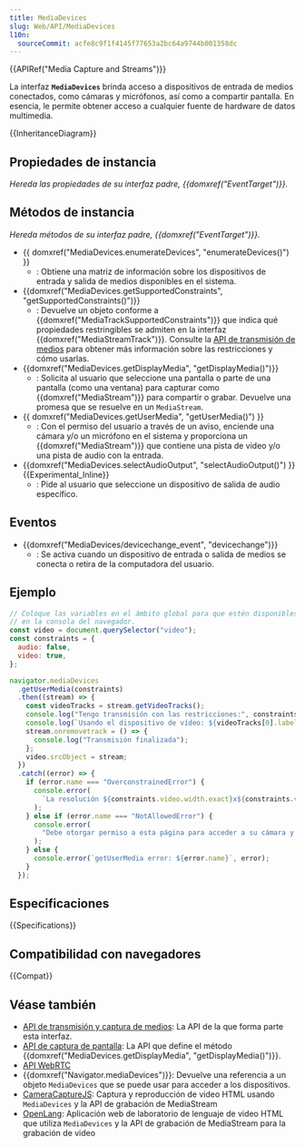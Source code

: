 ```yaml
---
title: MediaDevices
slug: Web/API/MediaDevices
l10n:
  sourceCommit: acfe8c9f1f4145f77653a2bc64a9744b001358dc
---
```


{{APIRef("Media Capture and Streams")}}

La interfaz **`MediaDevices`** brinda acceso a dispositivos de entrada de medios conectados, como cámaras y micrófonos, así como a compartir pantalla. En esencia, le permite obtener acceso a cualquier fuente de hardware de datos multimedia.

{{InheritanceDiagram}}

## Propiedades de instancia

_Hereda las propiedades de su interfaz padre, {{domxref("EventTarget")}}._

## Métodos de instancia

_Hereda métodos de su interfaz padre, {{domxref("EventTarget")}}._

- {{ domxref("MediaDevices.enumerateDevices", "enumerateDevices()") }}
  - : Obtiene una matriz de información sobre los dispositivos de entrada y salida de medios disponibles en el sistema.
- {{domxref("MediaDevices.getSupportedConstraints", "getSupportedConstraints()")}}
  - : Devuelve un objeto conforme a {{domxref("MediaTrackSupportedConstraints")}} que indica qué propiedades restringibles se admiten en la interfaz {{domxref("MediaStreamTrack")}}. Consulte la [API de transmisión de medios](/es/docs/Web/API/Media_Capture_and_Streams_API/Constraints) para obtener más información sobre las restricciones y cómo usarlas.
- {{domxref("MediaDevices.getDisplayMedia", "getDisplayMedia()")}}
  - : Solicita al usuario que seleccione una pantalla o parte de una pantalla (como una ventana) para capturar como {{domxref("MediaStream")}} para compartir o grabar. Devuelve una promesa que se resuelve en un `MediaStream`.
- {{ domxref("MediaDevices.getUserMedia", "getUserMedia()") }}
  - : Con el permiso del usuario a través de un aviso, enciende una cámara y/o un micrófono en el sistema y proporciona un {{domxref("MediaStream")}} que contiene una pista de video y/o una pista de audio con la entrada.
- {{domxref("MediaDevices.selectAudioOutput", "selectAudioOutput()") }} {{Experimental_Inline}}
  - : Pide al usuario que seleccione un dispositivo de salida de audio específico.

## Eventos

- {{domxref("MediaDevices/devicechange_event", "devicechange")}}
  - : Se activa cuando un dispositivo de entrada o salida de medios se conecta o retira de la computadora del usuario.

## Ejemplo

```js
// Coloque las variables en el ámbito global para que estén disponibles
// en la consola del navegador.
const video = document.querySelector("video");
const constraints = {
  audio: false,
  video: true,
};

navigator.mediaDevices
  .getUserMedia(constraints)
  .then((stream) => {
    const videoTracks = stream.getVideoTracks();
    console.log("Tengo transmisión con las restricciones:", constraints);
    console.log(`Usando el dispositivo de vídeo: ${videoTracks[0].label}`);
    stream.onremovetrack = () => {
      console.log("Transmisión finalizada");
    };
    video.srcObject = stream;
  })
  .catch((error) => {
    if (error.name === "OverconstrainedError") {
      console.error(
        `La resolución ${constraints.video.width.exact}x${constraints.video.height.exact} px no es compatible con su dispositivo.`
      );
    } else if (error.name === "NotAllowedError") {
      console.error(
        "Debe otorgar permiso a esta página para acceder a su cámara y micrófono."
      );
    } else {
      console.error(`getUserMedia error: ${error.name}`, error);
    }
  });
```

## Especificaciones

{{Specifications}}

## Compatibilidad con navegadores

{{Compat}}

## Véase también

- [API de transmisión y captura de medios](/es/docs/Web/API/Media_Capture_and_Streams_API): La API de la que forma parte esta interfaz.
- [API de captura de pantalla](/es/docs/Web/API/Screen_Capture_API): La API que define el método {{domxref("MediaDevices.getDisplayMedia", "getDisplayMedia()")}}.
- [API WebRTC](/es/docs/Web/API/WebRTC_API)
- {{domxref("Navigator.mediaDevices")}}: Devuelve una referencia a un objeto `MediaDevices` que se puede usar para acceder a los dispositivos.
- [CameraCaptureJS](https://github.com/chrisjohndigital/CameraCaptureJS): Captura y reproducción de video HTML usando `MediaDevices` y la API de grabación de MediaStream
- [OpenLang](https://github.com/chrisjohndigital/OpenLang): Aplicación web de laboratorio de lenguaje de video HTML que utiliza `MediaDevices` y la API de grabación de MediaStream para la grabación de video
